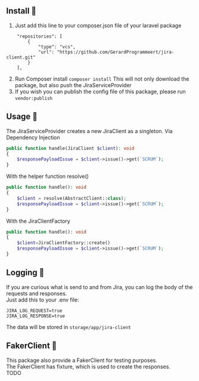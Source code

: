 ## Install :notebook:

1. Just add this line to your composer.json file of your laravel package
```
    "repositories": [
        {
            "type": "vcs",
            "url": "https://github.com/GerardProgrammeert/jira-client.git"
        }
    ],
```

2. Run Composer install `composer install`
    This will not only download the package, but also push the JiraServiceProvider
3. If you wish you can publish the config file of this package, please run `vendor:publish`   


## Usage :hammer:
The JiraServiceProvider creates a new JiraClient as a singleton. 
Via Dependency Injection
```php
public function handle(JiraClient $client): void
{
    $responsePayloadIssue = $client->issue()->get(`SCRUM`); 
} 
```
With the helper function resolve()
```php 
public function handle(): void
{
    $client = resolve(AbstractClient::class); 
    $responsePayloadIssue = $client->issue()->get(`SCRUM`); 
} 
```

With the JiraClientFactory

```php 
public function handle(): void
{
    $client=JiraClientFactory::create()
    $responsePayloadIssue = $client->issue()->get(`SCRUM`); 
} 
```


## Logging :newspaper:
If you are curious what is send to and from Jira, you can log the body of the requests and responses.\
Just add this to your .env file:
```text
JIRA_LOG_REQUEST=true
JIRA_LOG_RESPONSE=true
```

The data will be stored in `storage/app/jira-client`

## FakerClient :santa:
This package also provide a FakerClient for testing purposes.\
The FakerClient has fixture, which is used to create the responses.\
TODO






